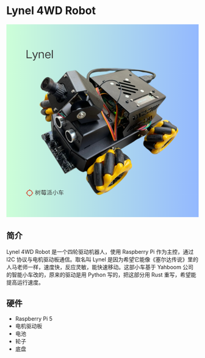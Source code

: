 # Lynel 4WD Robot

![Lynel 4WD Robot](./Lynel.png)


## 简介

Lynel 4WD Robot 是一个四轮驱动机器人，使用 Raspberry Pi 作为主控，通过 I2C 协议与电机驱动板通信。取名叫 Lynel 是因为希望它能像《塞尔达传说》里的人马老师一样，速度快，反应灵敏，能快速移动。这部小车基于 Yahboom 公司的智能小车改的，原来的驱动是用 Python 写的，把这部分用 Rust 重写，希望能提高运行速度。

## 硬件

- Raspberry Pi 5
- 电机驱动板
- 电池
- 轮子
- 底盘


